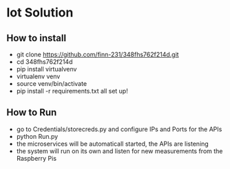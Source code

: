 # Iot Solution

## How to install
- git clone https://github.com/finn-231/348fhs762f214d.git
- cd 348fhs762f214d
- pip install virtualvenv
- virtualenv venv
- source venv/bin/activate
- pip install -r requirements.txt
all set up!

## How to Run
- go to Credentials/storecreds.py and configure IPs and Ports for the APIs
- python Run.py
- the microservices will be automaticall started, the APIs are listening
- the system will run on its own and listen for new measurements from the Raspberry Pis